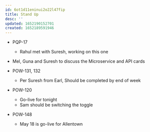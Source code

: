 ```yaml
---
id: 6ot1d11eninui2o22l47fip
title: Stand Up
desc: ''
updated: 1652190152701
created: 1652189591946
---
```


- PQP-17
  - Rahul met with Suresh, working on this one

- Mel, Guna and Suresh to discuss the Microservice and API cards

- POW-131, 132
  - Per Suresh from Earl, Should be completed by end of week

- POW-120
  - Go-live for tonight
  - Sam should be switching the toggle
- POW-148
  - May 18 is go-live for Allentown